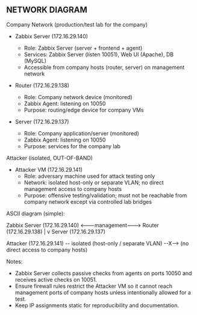 NETWORK DIAGRAM
---------------

Company Network (production/test lab for the company)
- Zabbix Server (172.16.29.140)
  - Role: Zabbix Server (server + frontend + agent)
  - Services: Zabbix Server (listen 10051), Web UI (Apache), DB (MySQL)
  - Accessible from company hosts (router, server) on management network

- Router (172.16.29.138)
  - Role: Company network device (monitored)
  - Zabbix Agent: listening on 10050
  - Purpose: routing/edge device for company VMs

- Server (172.16.29.137)
  - Role: Company application/server (monitored)
  - Zabbix Agent: listening on 10050
  - Purpose: services for the company lab

Attacker (isolated, OUT-OF-BAND)
- Attacker VM (172.16.29.141)
  - Role: adversary machine used for attack testing only
  - Network: isolated host-only or separate VLAN; no direct management access to company hosts
  - Purpose: offensive testing/validation; must not be reachable from company network except via controlled lab bridges

ASCII diagram (simple):

Zabbix Server (172.16.29.140)  <---management--->  Router (172.16.29.138)
                                   |
                                   v
                                Server (172.16.29.137)

Attacker (172.16.29.141)  -- isolated (host-only / separate VLAN) --X--> (no direct access to company hosts)

Notes:
- Zabbix Server collects passive checks from agents on ports 10050 and receives active checks on 10051.
- Ensure firewall rules restrict the Attacker VM so it cannot reach management ports of company hosts unless intentionally allowed for a test.
- Keep IP assignments static for reproducibility and documentation.

